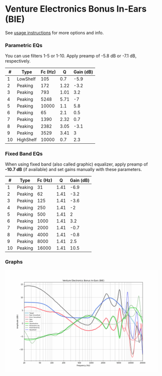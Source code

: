 # Venture Electronics Bonus In-Ears (BIE)
See [usage instructions](https://github.com/jaakkopasanen/AutoEq#usage) for more options and info.

### Parametric EQs
You can use filters 1-5 or 1-10. Apply preamp of -5.8 dB or -7.1 dB, respectively.

|   # | Type      |   Fc (Hz) |    Q |   Gain (dB) |
|-----|-----------|-----------|------|-------------|
|   1 | LowShelf  |       105 | 0.7  |        -5.9 |
|   2 | Peaking   |       172 | 1.22 |        -3.2 |
|   3 | Peaking   |       793 | 1.01 |         3.2 |
|   4 | Peaking   |      5248 | 5.71 |        -7   |
|   5 | Peaking   |     10000 | 1.1  |         5.8 |
|   6 | Peaking   |        65 | 2.1  |         0.5 |
|   7 | Peaking   |      1390 | 2.32 |         0.7 |
|   8 | Peaking   |      2382 | 3.05 |        -3.1 |
|   9 | Peaking   |      3529 | 3.41 |         3   |
|  10 | HighShelf |     10000 | 0.7  |         2.3 |

### Fixed Band EQs
When using fixed band (also called graphic) equalizer, apply preamp of **-10.7 dB** (if available) and set gains manually with these parameters.

|   # | Type    |   Fc (Hz) |    Q |   Gain (dB) |
|-----|---------|-----------|------|-------------|
|   1 | Peaking |        31 | 1.41 |        -6.9 |
|   2 | Peaking |        62 | 1.41 |        -3.2 |
|   3 | Peaking |       125 | 1.41 |        -3.6 |
|   4 | Peaking |       250 | 1.41 |        -2   |
|   5 | Peaking |       500 | 1.41 |         2   |
|   6 | Peaking |      1000 | 1.41 |         3.2 |
|   7 | Peaking |      2000 | 1.41 |        -0.7 |
|   8 | Peaking |      4000 | 1.41 |        -0.8 |
|   9 | Peaking |      8000 | 1.41 |         2.5 |
|  10 | Peaking |     16000 | 1.41 |        10.5 |

### Graphs
![](./Venture%20Electronics%20Bonus%20In-Ears%20(BIE).png)
